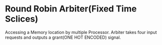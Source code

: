 #  Round Robin Arbiter(Fixed Time Sclices)
 Accessing a Memory location by multiple Processor. Arbiter takes four input requests and outputs a grant(ONE HOT ENCODED) signal.
